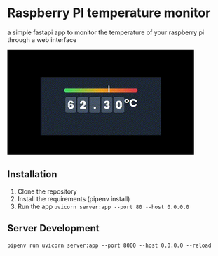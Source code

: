 # Raspberry PI temperature monitor

a simple fastapi app to monitor the temperature of your raspberry pi through a web interface

![demo](demo.gif)

## Installation

1. Clone the repository
2. Install the requirements (pipenv install)
3. Run the app `uvicorn server:app --port 80 --host 0.0.0.0`

## Server Development

```
pipenv run uvicorn server:app --port 8000 --host 0.0.0.0 --reload
```
